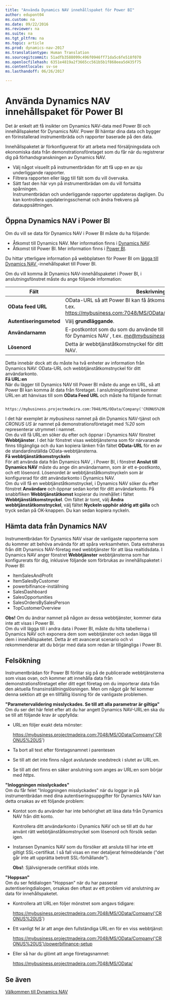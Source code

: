 ```yaml
---
title: "Använda Dynamics NAV innehållspaket för Power BI"
author: edupont04
ms.custom: na
ms.date: 09/22/2016
ms.reviewer: na
ms.suite: na
ms.tgt_pltfrm: na
ms.topic: article
ms.prod: dynamics-nav-2017
ms.translationtype: Human Translation
ms.sourcegitcommit: 51adfb3588099c496f0946ff71da5c6fe518f070
ms.openlocfilehash: 6351e4819a2f3665cc561b5b1f868eea5d435f75
ms.contentlocale: sv-se
ms.lasthandoff: 06/26/2017

---
```


# <a name="using-the-dynamics-nav-content-pack-for-power-bi"></a>Använda Dynamics NAV innehållspaket för Power BI
Det är enkelt att få insikter om Dynamics NAV-data med Power BI och innehållspaketet för Dynamics NAV. Power BI hämtar dina data och bygger en förinstallerad instrumentbräda och rapporter baserade på den data.  

Innehållspaketet är förkonfigurerat för att arbeta med försäljningsdata och ekonomiska data från demonstrationsföretaget som du får när du registrerar dig på förhandsgranskningen av Dynamics NAV.  

- Välj något visuellt på instrumentbrädan för att få upp en av sju underliggande rapporter.  
- Filtrera rapporten eller lägg till fält som du vill övervaka.  
- Sätt fast den här vyn på instrumentbrädan om du vill fortsätta spårningen.  
Instrumentbrädan och underliggande rapporter uppdateras dagligen. Du kan kontrollera uppdateringsschemat och ändra frekvens på datauppsättningen.  

## <a name="accessing-dynamics-nav-in-power-bi"></a>Öppna Dynamics NAV i Power BI
Om du vill se data för Dynamics NAV i Power BI måste du ha följande:  

- Åtkomst till Dynamics NAV. Mer information finns i [Dynamics NAV](http://go.microsoft.com/fwlink/?LinkID=759714).  
- Åtkomst till Power BI. Mer information finns i [Power BI](https://powerbi.microsoft.com).

Du hittar ytterligare information på webbplatsen för Power BI om [lägga till Dynamics NAV ](http://go.microsoft.com/fwlink/?LinkID=760850)-innehållspaket till Power BI.  

Om du vill komma åt Dynamics NAV-innehållspaketet i Power BI, i anslutningsfönstret måste du ange följande information:

| Fält       | Beskrivning              |
|-------------|--------------------------|
|**OData feed URL**|OData-URL så att Power BI kan få åtkomst till data från ditt företag som t.ex. https://mybusiness.com:7048/MS/OData/Company('CRONUS%20US').|
|**Autentiseringsmetod**|Välj **grundläggande**.|
|**Användarnamn**|E-postkontot som du som du använde till att registrera dig för signerar för Dynamics NAV , t.ex. *me@mybusiness.com*.|
|**Lösenord**|Detta är webbtjänståtkomstnyckel för ditt användarkonto i Dynamics NAV. |

Detta innebär dock att du måste ha två enheter av information från Dynamics NAV: OData-URL och webbtjänståtkomstnyckel för ditt användarkonto.  
**Få URL:en**  
När du lägger till Dynamics NAV till Power BI måste du ange en URL, så att Power BI kan komma åt data från företaget. I anslutningsfönstret kommer URL:en att hänvisas till som **OData Feed URL** och måste ha följande format:

         https://mybusiness.projectmadeira.com:7048/MS/OData/Company('CRONUS%20US')  
I det här exemplet är *mybusiness* namnet på din Dynamics NAV-tjänst och *CRONUS US* är namnet på demonstrationsföretaget med *%20* som representerar utrymmet i namnet.   
Om du vill få URL:en söker du efter och öppnar i Dynamics NAV fönstret **Webbtjänster**. I det här fönstret visas webbtjänsterna som för närvarande finns tillgängliga och du kan kopiera länken från fältet **OData-URL** för en av de standardinställda OData-webbtjänsterna.  
**Få webbtjänståtkomstnyckeln**  
För att använda data från Dynamics NAV , i Power BI, i fönstret **Anslut till Dynamics NAV** måste du ange din användarnamn, som är ett e-postkonto, och ett lösenord. Lösenordet är webbtjänståtkomstnyckeln som är konfigurerad för ditt användarkonto i Dynamics NAV.   
Om du vill få en webbtjänståtkomstnyckel, i Dynamics NAV söker du efter fönstret **Användare** och öppnar sedan kortet för ditt användarkonto. På snabbfliken **Webbtjänståtkomst** kopierar du innehållet i fältet **Webbtjänståtkomstnyckel**. Om fältet är tomt, välj **Ändra webbtjänståtkomstnyckel**, välj fältet **Nyckeln upphör aldrig att gälla** och tryck sedan på OK-knappen. Du kan sedan kopiera nyckeln.  

## <a name="getting-data-from-dynamics-nav"></a>Hämta data från Dynamics NAV 
Instrumentbrädan för Dynamics NAV visar de vanligaste rapporterna som du kommer att behöva använda för att spåra verksamheten. Data extraheras från ditt Dynamics NAV-företag med webbtjänster för att läsa realtidsdata. I Dynamics NAV anger fönstret **Webbtjänster** webbtjänsterna som har konfigurerats för dig, inklusive följande som förbrukas av innehållspaketet i Power BI:  

- ItemSalesAndProfit  
- ItemSalesByCustomer  
- powerbifinance-inställning  
- SalesDashboard  
- SalesOpportunities  
- SalesOrdersBySalesPerson  
- TopCustomerOverview  

**Obs!** Om du ändrar namnet på någon av dessa webbtjänster, kommer data inte att visas i Power BI.  
Om du vill lägga till i andra data i Power BI, måste du hitta tabellerna i Dynamics NAV och exponera dem som webbtjänster och sedan lägga till dem i innehållspaketet. Detta är ett avancerat scenario och vi rekommenderar att du börjar med data som redan är tillgängliga i Power BI.  

## <a name="troubleshooting"></a>Felsökning
Instrumentbrädan för Power BI förlitar sig på de publicerade webbtjänsterna som visas ovan, och kommer att innehålla data från demonstrationsföretaget eller ditt eget företag om du importerar data från den aktuella finansinställningslösningen. Men om något går fel kommer denna sektion att ge en tillfällig lösning för de vanligaste problemen.  

**"Parametervalidering misslyckades. Se till att alla parametrar är giltiga"**  
Om du ser det här felet efter att du har angett Dynamics NAV-URL:en ska du se till att följande krav är uppfyllda:  

- URL:en följer exakt deta mönster:

    https://mybusiness.projectmadeira.com:7048/MS/OData/Company('CRONUS%20US')  
- Ta bort all text efter företagsnamnet i parentesen  
- Se till att det inte finns något avslutande snedstreck i slutet av URL:en.  
- Se till att det finns en säker anslutning som anges av URL:en som börjar med *https*.  


**"Inloggningen misslyckades"**  
Om du får felet "Inloggningen misslyckades" när du loggar in på instrumentbrädan med dina autentiseringsuppgifter för Dynamics NAV kan detta orsakas av ett följande problem:

* Kontot som du använder har inte behörighet att läsa data från Dynamics NAV från ditt konto.

    Kontrollera ditt användarkonto i Dynamics NAV och se till att du har använt rätt webbtjänståtkomstnyckel som lösenord och försök sedan igen.  
* Instansen Dynamics NAV som du försöker att ansluta till har inte ett giltigt SSL-certifikat. I så fall visas en mer detaljerat felmeddelande ("det går inte att upprätta betrott SSL-förhållande").

    **Obs!**: Självsignerade certifikat stöds inte.  


**"Hoppsan"**  
Om du ser feldialogen "Hoppsan" när du har passerat autentiseringdialogen, orsakas den oftast av ett problem vid anslutning av data för innehållspaketet.

* Kontrollera att URL:en följer mönstret som angavs tidigare:

    https://mybusiness.projectmadeira.com:7048/MS/OData/Company('CRONUS%20US')  
* Ett vanligt fel är att ange den fullständiga URL:en för en viss webbtjänst:

    https://mybusiness.projectmadeira.com:7048/MS/OData/Company('CRONUS%20US')/powerbifinance-setup  
* Eller så har du glömt att ange företagsnamnet:

    https://mybusiness.projectmadeira.com:7048/MS/OData/  


## <a name="see-also"></a>Se även
[Välkommen till Dynamics NAV](across-get-started.md)  

